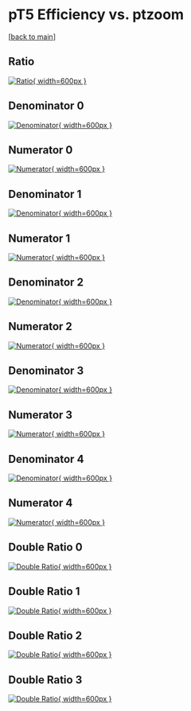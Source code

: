 # pT5 Efficiency vs. ptzoom

[[back to main](./)]



## Ratio

[![Ratio](../mtv/var/pT5_loweta_13_-1_eff_ptzoom.png){ width=600px }](../mtv/var/pT5_loweta_13_-1_eff_ptzoom.pdf)

## Denominator 0

[![Denominator](../mtv/den/pT5_loweta_13_-1_eff_ptzoom_den0.png){ width=600px }](../mtv/den/pT5_loweta_13_-1_eff_ptzoom_den0.pdf)

## Numerator 0

[![Numerator](../mtv/num/pT5_loweta_13_-1_eff_ptzoom_num0.png){ width=600px }](../mtv/num/pT5_loweta_13_-1_eff_ptzoom_num0.pdf)

## Denominator 1

[![Denominator](../mtv/den/pT5_loweta_13_-1_eff_ptzoom_den1.png){ width=600px }](../mtv/den/pT5_loweta_13_-1_eff_ptzoom_den1.pdf)

## Numerator 1

[![Numerator](../mtv/num/pT5_loweta_13_-1_eff_ptzoom_num1.png){ width=600px }](../mtv/num/pT5_loweta_13_-1_eff_ptzoom_num1.pdf)

## Denominator 2

[![Denominator](../mtv/den/pT5_loweta_13_-1_eff_ptzoom_den2.png){ width=600px }](../mtv/den/pT5_loweta_13_-1_eff_ptzoom_den2.pdf)

## Numerator 2

[![Numerator](../mtv/num/pT5_loweta_13_-1_eff_ptzoom_num2.png){ width=600px }](../mtv/num/pT5_loweta_13_-1_eff_ptzoom_num2.pdf)

## Denominator 3

[![Denominator](../mtv/den/pT5_loweta_13_-1_eff_ptzoom_den3.png){ width=600px }](../mtv/den/pT5_loweta_13_-1_eff_ptzoom_den3.pdf)

## Numerator 3

[![Numerator](../mtv/num/pT5_loweta_13_-1_eff_ptzoom_num3.png){ width=600px }](../mtv/num/pT5_loweta_13_-1_eff_ptzoom_num3.pdf)

## Denominator 4

[![Denominator](../mtv/den/pT5_loweta_13_-1_eff_ptzoom_den4.png){ width=600px }](../mtv/den/pT5_loweta_13_-1_eff_ptzoom_den4.pdf)

## Numerator 4

[![Numerator](../mtv/num/pT5_loweta_13_-1_eff_ptzoom_num4.png){ width=600px }](../mtv/num/pT5_loweta_13_-1_eff_ptzoom_num4.pdf)

## Double Ratio 0

[![Double Ratio](../mtv/ratio/pT5_loweta_13_-1_eff_ptzoom_ratio0.png){ width=600px }](../mtv/ratio/pT5_loweta_13_-1_eff_ptzoom_ratio0.pdf)

## Double Ratio 1

[![Double Ratio](../mtv/ratio/pT5_loweta_13_-1_eff_ptzoom_ratio1.png){ width=600px }](../mtv/ratio/pT5_loweta_13_-1_eff_ptzoom_ratio1.pdf)

## Double Ratio 2

[![Double Ratio](../mtv/ratio/pT5_loweta_13_-1_eff_ptzoom_ratio2.png){ width=600px }](../mtv/ratio/pT5_loweta_13_-1_eff_ptzoom_ratio2.pdf)

## Double Ratio 3

[![Double Ratio](../mtv/ratio/pT5_loweta_13_-1_eff_ptzoom_ratio3.png){ width=600px }](../mtv/ratio/pT5_loweta_13_-1_eff_ptzoom_ratio3.pdf)

